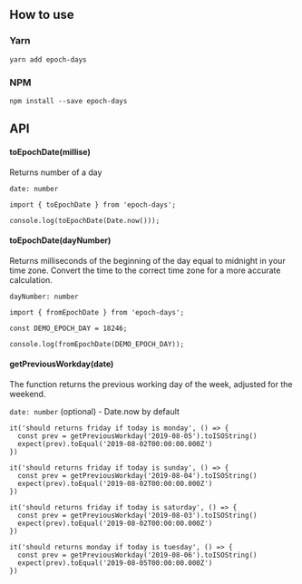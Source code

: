 ## How to use

### Yarn
```yarn add epoch-days```

### NPM
```npm install --save epoch-days```

## API

#### toEpochDate(millise)
Returns number of a day

`date: number`

```
import { toEpochDate } from 'epoch-days';

console.log(toEpochDate(Date.now()));

```

#### toEpochDate(dayNumber)
Returns milliseconds of the beginning of the day equal to midnight in your time zone. Convert the time to the correct time zone for a more accurate calculation.

`dayNumber: number`

```
import { fromEpochDate } from 'epoch-days';

const DEMO_EPOCH_DAY = 18246;

console.log(fromEpochDate(DEMO_EPOCH_DAY));

```

#### getPreviousWorkday(date)
The function returns the previous working day of the week, adjusted for the weekend.

`date: number` (optional) - Date.now by default

```
it('should returns friday if today is monday', () => {
  const prev = getPreviousWorkday('2019-08-05').toISOString()
  expect(prev).toEqual('2019-08-02T00:00:00.000Z')
})

it('should returns friday if today is sunday', () => {
  const prev = getPreviousWorkday('2019-08-04').toISOString()
  expect(prev).toEqual('2019-08-02T00:00:00.000Z')
})

it('should returns friday if today is saturday', () => {
  const prev = getPreviousWorkday('2019-08-03').toISOString()
  expect(prev).toEqual('2019-08-02T00:00:00.000Z')
})

it('should returns monday if today is tuesday', () => {
  const prev = getPreviousWorkday('2019-08-06').toISOString()
  expect(prev).toEqual('2019-08-05T00:00:00.000Z')
})

```


